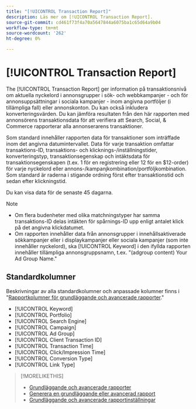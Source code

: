 ```yaml
---
title: "[!UICONTROL Transaction Report]"
description: Läs mer om [!UICONTROL Transaction Report].
source-git-commit: cd461f73f4a70a5647844a6075ba1c65d64a9b04
workflow-type: tm+mt
source-wordcount: '262'
ht-degree: 0%

---
```


# [!UICONTROL Transaction Report]

The [!UICONTROL Transaction Report] ger information på transaktionsnivå om aktuella nyckelord i annonsgrupper i sök- och webbkampanjer - och för annonsuppsättningar i sociala kampanjer - inom angivna portföljer (i tillämpliga fall) eller annonskonton. Du kan också inkludera konverteringsvärden. Du kan jämföra resultaten från den här rapporten med annonsörens transaktionsdata för att verifiera att Search, Social, &amp; Commerce rapporterar alla annonserarens transaktioner.

Som standard innehåller rapporten data för transaktioner som inträffade inom det angivna datumintervallet. Data för varje transaktion omfattar transaktions-ID, transaktions- och klicknings-/inställningstider, konverteringstyp, transaktionsegenskap och intäktsdata för transaktionsegenskapen (t.ex. 1 för en registrering eller 12 för en $12-order) för varje nyckelord eller annons-/kampanjkombination/portföljkombination. Som standard är raderna i stigande ordning först efter transaktionstid och sedan efter klickningstid.

Du kan visa data för de senaste 45 dagarna.

>[!NOTE]
>
>* Om flera budenheter med olika matchningstyper har samma transaktions-ID delas intäkten för spårnings-ID upp enligt antalet klick på det angivna klickdatumet.
>* Om rapporten innehåller data från annonsgrupper i innehållsaktiverade sökkampanjer eller i displaykampanjer eller sociala kampanjer (som inte innehåller nyckelord), ska [!UICONTROL Keyword] i den ifyllda rapporten innehåller tillämpliga annonsgruppsnamn, t.ex. &quot;(adgroup content) Your Ad Group Name.&quot;


## Standardkolumner

Beskrivningar av alla standardkolumner och anpassade kolumner finns i &quot;[Rapportkolumner för grundläggande och avancerade rapporter](basic-advanced-report-columns.md).&quot;

* [!UICONTROL Keyword]
* [!UICONTROL Portfolio]
* [!UICONTROL Search Engine]
* [!UICONTROL Campaign]
* [!UICONTROL Ad Group]
* [!UICONTROL Client Transaction ID]
* [!UICONTROL Transaction Time]
* [!UICONTROL Click/Impression Time]
* [!UICONTROL Conversion Type]
* [!UICONTROL Link Type]

>[!MORELIKETHIS]
>
>* [Grundläggande och avancerade rapporter](basic-advanced-report-about.md)
>* [Generera en grundläggande eller avancerad rapport](basic-advanced-report-generate.md)
>* [Grundläggande och avancerade rapportinställningar](basic-advanced-report-settings.md)

